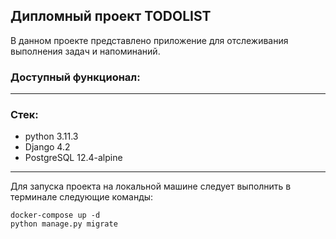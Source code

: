 ## Дипломный проект TODOLIST

В данном проекте представлено приложение для отслеживания выполнения задач и напоминаний.

### Доступный функционал:

___
### Стек:
- python 3.11.3
- Django 4.2
- PostgreSQL 12.4-alpine

___
Для запуска проекта на локальной машине следует выполнить в терминале следующие команды:
```
docker-compose up -d
python manage.py migrate

```
